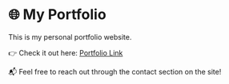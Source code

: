 # 🌐 My Portfolio

This is my personal portfolio website.  

👉 Check it out here: [Portfolio Link](https://your-portfolio-link.com)  

📬 Feel free to reach out through the contact section on the site!
